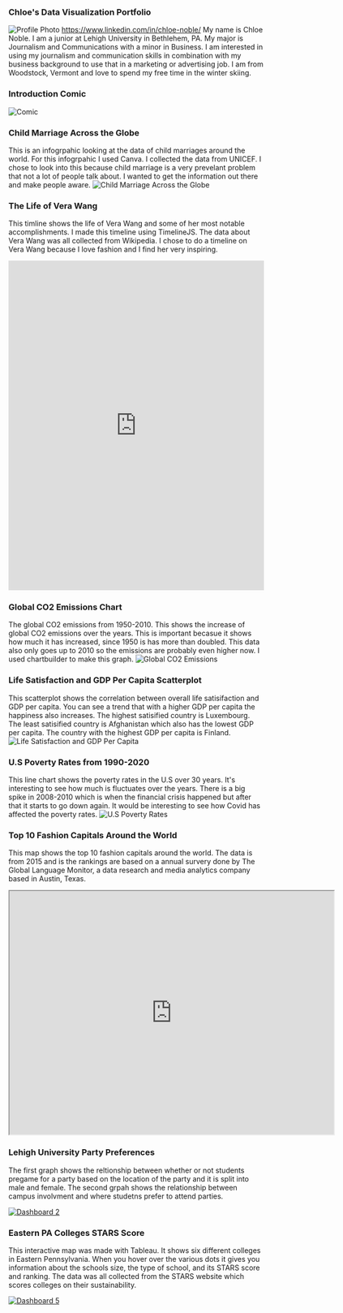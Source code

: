 ### Chloe's Data Visualization Portfolio
![Profile Photo](https://github.com/noblechloe/noblechloe.github.io/blob/main/IMG_3456.jpg?raw=true)
https://www.linkedin.com/in/chloe-noble/ 
My name is Chloe Noble. I am a junior at Lehigh University in Bethlehem, PA. My major is Journalism and Communications with a minor in Business. I am interested in using my journalism and communication skills in combination with my business background to use that in a marketing or advertising job. I am from Woodstock, Vermont and love to spend my free time in the winter skiing.

### Introduction Comic
![Comic](https://github.com/noblechloe/noblechloe.github.io/blob/main/Screen%20Shot%202021-11-14%20at%203.43.24%20PM.png?raw=true) 



### Child Marriage Across the Globe 
This is an infogrpahic looking at the data of child marriages around the world. For this infogrpahic I used Canva. I collected the data from UNICEF. I chose to look into this because child marriage is a very prevelant problem that not a lot of people talk about. I wanted to get the information out there and make people aware.
![Child Marriage Across the Globe](https://github.com/noblechloe/noblechloe.github.io/blob/main/Child%20Marriage.jpg?raw=true) 



### The Life of Vera Wang
This timline shows the life of Vera Wang and some of her most notable accomplishments. I made this timeline using TimelineJS. The data about Vera Wang was all collected from Wikipedia. I chose to do a timeline on Vera Wang because I love fashion and I find her very inspiring. 
<iframe src='https://cdn.knightlab.com/libs/timeline3/latest/embed/index.html?source=1aa5WWyJl8cRiMWQ5H61V0L7aJFxuhyjxdhB36XFqXY0&font=Default&lang=en&initial_zoom=2&height=650' width='100%' height='650' webkitallowfullscreen mozallowfullscreen allowfullscreen frameborder='0'></iframe> 



### Global CO2 Emissions Chart
The global CO2 emissions from 1950-2010. This shows the increase of global CO2 emissions over the years. This is important becasue it shows how much it has increased, since 1950 is has more than doubled. This data also only goes up to 2010 so the emissions are probably even higher now. I used chartbuilder to make this graph.
![Global CO2 Emissions](https://github.com/noblechloe/noblechloe.github.io/blob/main/Global_CO2_Emissions,_1950-2010_CO2_Emissions_chartbuilder.png?raw=true)



### Life Satisfaction and GDP Per Capita Scatterplot
This scatterplot shows the correlation between overall life satisifaction and GDP per capita. You can see a trend that with a higher GDP per capita the happiness also increases. The highest satisified country is Luxembourg. The least satisified country is Afghanistan which also has the lowest GDP per capita. The country with the highest GDP per capita is Finland. 
![Life Satisfaction and GDP Per Capita](https://github.com/noblechloe/noblechloe.github.io/blob/main/2017_Life_Satisfaction_and_GDP_Per_Capita_Life_satisfaction_in_Cantril_Ladder_(World_Happiness_Report_2019)_chartbuilder.png?raw=true) 

### U.S Poverty Rates from 1990-2020
This line chart shows the poverty rates in the U.S over 30 years. It's interesting to see how much is fluctuates over the years. There is a big spike in 2008-2010 which is when the financial crisis happened but after that it starts to go down again. It would be interesting to see how Covid has affected the poverty rates.
![U.S Poverty Rates](https://github.com/noblechloe/noblechloe.github.io/blob/main/Poverty_Rate_in_the_U.S_Poverty_Rate_the_U.S_chartbuilder.png?raw=true) 



### Top 10 Fashion Capitals Around the World
This map shows the top 10 fashion capitals around the world. The data is from 2015 and is the rankings are based on a annual survery done by The Global Language Monitor, a data research and media analytics company based in Austin, Texas. 
<iframe src="https://www.google.com/maps/d/embed?mid=1GTezOLAdZ2kew_JYRf_ouJ3soERlv9D2" width="640" height="480"></iframe>

### Lehigh University Party Preferences
The first graph shows the reltionship between whether or not students pregame for a party based on the location of the party and it is split into male and female. The second grpah shows the relationship between campus involvment and where studetns prefer to attend parties. 
<div class='tableauPlaceholder' id='viz1635709204612' style='position: relative'><noscript><a href='#'><img alt='Dashboard 2 ' src='https:&#47;&#47;public.tableau.com&#47;static&#47;images&#47;Ch&#47;ChloeNoblePartyDataGraphs&#47;Dashboard2&#47;1_rss.png' style='border: none' /></a></noscript><object class='tableauViz'  style='display:none;'><param name='host_url' value='https%3A%2F%2Fpublic.tableau.com%2F' /> <param name='embed_code_version' value='3' /> <param name='site_root' value='' /><param name='name' value='ChloeNoblePartyDataGraphs&#47;Dashboard2' /><param name='tabs' value='no' /><param name='toolbar' value='yes' /><param name='static_image' value='https:&#47;&#47;public.tableau.com&#47;static&#47;images&#47;Ch&#47;ChloeNoblePartyDataGraphs&#47;Dashboard2&#47;1.png' /> <param name='animate_transition' value='yes' /><param name='display_static_image' value='yes' /><param name='display_spinner' value='yes' /><param name='display_overlay' value='yes' /><param name='display_count' value='yes' /><param name='language' value='en-US' /><param name='filter' value='publish=yes' /></object></div> <script type='text/javascript'> var divElement = document.getElementById('viz1635709204612'); var vizElement = divElement.getElementsByTagName('object')[0]; if ( divElement.offsetWidth > 800 ) { vizElement.style.width='1000px';vizElement.style.height='827px';} else if ( divElement.offsetWidth > 500 ) { vizElement.style.width='1000px';vizElement.style.height='827px';} else { vizElement.style.width='100%';vizElement.style.height='977px';} var scriptElement = document.createElement('script'); scriptElement.src = 'https://public.tableau.com/javascripts/api/viz_v1.js'; vizElement.parentNode.insertBefore(scriptElement, vizElement); </script>

### Eastern PA Colleges STARS Score
This interactive map was made with Tableau. It shows six different colleges in Eastern Pennsylvania. When you hover over the various dots it gives you information about the schools size, the type of school, and its STARS score and ranking. The data was all collected from the STARS website which scores colleges on their sustainability. 
<div class='tableauPlaceholder' id='viz1638999390063' style='position: relative'><noscript><a href='#'><img alt='Dashboard 5 ' src='https:&#47;&#47;public.tableau.com&#47;static&#47;images&#47;Ch&#47;ChloeNoblePartyDataGraphs&#47;Dashboard5&#47;1_rss.png' style='border: none' /></a></noscript><object class='tableauViz'  style='display:none;'><param name='host_url' value='https%3A%2F%2Fpublic.tableau.com%2F' /> <param name='embed_code_version' value='3' /> <param name='site_root' value='' /><param name='name' value='ChloeNoblePartyDataGraphs&#47;Dashboard5' /><param name='tabs' value='no' /><param name='toolbar' value='yes' /><param name='static_image' value='https:&#47;&#47;public.tableau.com&#47;static&#47;images&#47;Ch&#47;ChloeNoblePartyDataGraphs&#47;Dashboard5&#47;1.png' /> <param name='animate_transition' value='yes' /><param name='display_static_image' value='yes' /><param name='display_spinner' value='yes' /><param name='display_overlay' value='yes' /><param name='display_count' value='yes' /><param name='language' value='en-US' /><param name='filter' value='publish=yes' /></object></div>                <script type='text/javascript'>                    var divElement = document.getElementById('viz1638999390063');                    var vizElement = divElement.getElementsByTagName('object')[0];                    if ( divElement.offsetWidth > 800 ) { vizElement.style.width='1000px';vizElement.style.height='827px';} else if ( divElement.offsetWidth > 500 ) { vizElement.style.width='1000px';vizElement.style.height='827px';} else { vizElement.style.width='100%';vizElement.style.height='727px';}                     var scriptElement = document.createElement('script');                    scriptElement.src = 'https://public.tableau.com/javascripts/api/viz_v1.js';                    vizElement.parentNode.insertBefore(scriptElement, vizElement);                </script>
